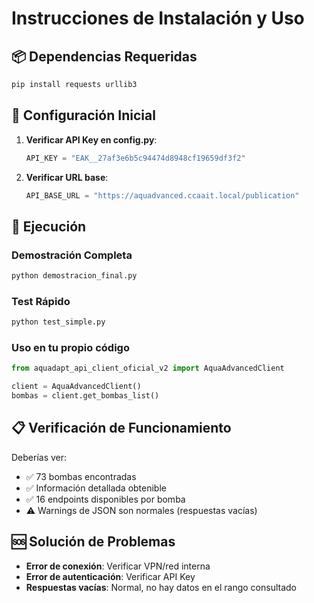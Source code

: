 # Instrucciones de Instalación y Uso

## 📦 Dependencias Requeridas

```bash
pip install requests urllib3
```

## 🔧 Configuración Inicial

1. **Verificar API Key en config.py**:

   ```python
   API_KEY = "EAK__27af3e6b5c94474d8948cf19659df3f2"
   ```

2. **Verificar URL base**:
   ```python
   API_BASE_URL = "https://aquadvanced.ccaait.local/publication"
   ```

## 🚀 Ejecución

### Demostración Completa

```bash
python demostracion_final.py
```

### Test Rápido

```bash
python test_simple.py
```

### Uso en tu propio código

```python
from aquadapt_api_client_oficial_v2 import AquaAdvancedClient

client = AquaAdvancedClient()
bombas = client.get_bombas_list()
```

## 📋 Verificación de Funcionamiento

Deberías ver:

- ✅ 73 bombas encontradas
- ✅ Información detallada obtenible
- ✅ 16 endpoints disponibles por bomba
- ⚠️ Warnings de JSON son normales (respuestas vacías)

## 🆘 Solución de Problemas

- **Error de conexión**: Verificar VPN/red interna
- **Error de autenticación**: Verificar API Key
- **Respuestas vacías**: Normal, no hay datos en el rango consultado
